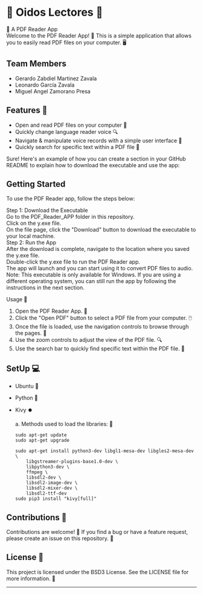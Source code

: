 # 📄 Oidos Lectores 📄
📖 A PDF Reader App   
Welcome to the PDF Reader App! 🎉 This is a simple application that allows you to easily read PDF files on your computer. 🖥️  

## Team Members
- Gerardo Zabdiel Martinez Zavala
- Leonardo García Zavala
- Miguel Angel Zamorano Presa
## Features 🌟  
- Open and read PDF files on your computer 📂
- Quickly  change language reader voice  🔍
- Navigate & manipulate voice records with a  simple user interface 🚀
- Quickly search for specific text within a PDF file 🔎

Sure! Here's an example of how you can create a section in your GitHub README to explain how to download the executable and use the app:

## Getting Started  
To use the PDF Reader app, follow the steps below:  

Step 1: Download the Executable  
Go to the PDF_Reader_APP folder in this repository.  
Click on the y.exe file.  
On the file page, click the "Download" button to download the executable to your local machine.  
Step 2: Run the App  
After the download is complete, navigate to the location where you saved the y.exe file.  
Double-click the y.exe file to run the PDF Reader app.  
The app will launch and you can start using it to convert PDF files to audio.  
Note: This executable is only available for Windows. If you are using a different operating system, you can still run the app by following the instructions in the next section.


Usage 📝
1. Open the PDF Reader App. 📂
2. Click the "Open PDF" button to select a PDF file from your computer. 🖱️
3. Once the file is loaded, use the navigation controls to browse through the pages. 📄
4. Use the zoom controls to adjust the view of the PDF file. 🔍
5. Use the search bar to quickly find specific text within the PDF file. 🔎

## SetUp 💻
- Ubuntu 🐧
- Python 🐍
- Kivy ⏺️
   
   a. Methods used to load the libraries: 📖
      
      sudo apt-get update
      sudo apt-get upgrade

      sudo apt-get install python3-dev libgl1-mesa-dev libgles2-mesa-dev \
          libgstreamer-plugins-base1.0-dev \
          libpython3-dev \
          ffmpeg \
          libsdl2-dev \
          libsdl2-image-dev \
          libsdl2-mixer-dev \
          libsdl2-ttf-dev
      sudo pip3 install "kivy[full]"

## Contributions 🤝
Contributions are welcome! 🎉 If you find a bug or have a feature request, please create an issue on this repository. 🙌

## License 📜
This project is licensed under the BSD3 License. See the LICENSE file for more information. 📝

-------
